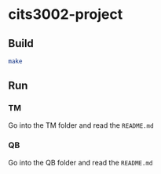 # cits3002-project

## Build

```sh
make
```

## Run

### TM

Go into the TM folder and read the `README.md`

### QB

Go into the QB folder and read the `README.md`
